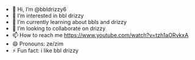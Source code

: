 - 👋 Hi, I’m @bbldrizzy6
- 👀 I’m interested in bbl drizzy
- 🌱 I’m currently learning about bbls and drizzy
- 💞️ I’m looking to collaborate on drizzy
- 📫 How to reach me https://www.youtube.com/watch?v=tzh1aORvkxA
- 😄 Pronouns: ze/zim
- ⚡ Fun fact: i like bbl drizzy

<!---
bbldrizzy6/bbldrizzy6 is a ✨ special ✨ repository because its `README.md` (this file) appears on your GitHub profile.
You can click the Preview link to take a look at your changes.
--->
